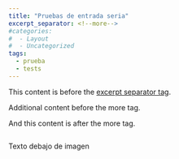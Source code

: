 ```yaml
---
title: "Pruebas de entrada seria"
excerpt_separator: <!--more-->
#categories:
#  - Layout
#  - Uncategorized
tags:
  - prueba
  - tests
---
```


This content is before the [excerpt separator tag](http://jekyllrb.com/docs/posts/#post-excerpts).

Additional content before the more tag.

<!--more-->

And this content is after the more tag.

<img src="{{ site.url }}{{ site.baseurl }}/assets/images/profilepic.jpg" alt="">

Texto debajo de imagen